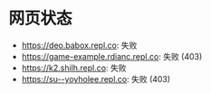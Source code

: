# 网页状态
- https://deo.babox.repl.co: 失败
- https://game-example.rdianc.repl.co: 失败 (403)
- https://k2.shilh.repl.co: 失败
- https://su--yoyholee.repl.co: 失败 (403)

